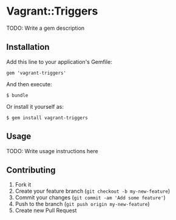 # Vagrant::Triggers

TODO: Write a gem description

## Installation

Add this line to your application's Gemfile:

    gem 'vagrant-triggers'

And then execute:

    $ bundle

Or install it yourself as:

    $ gem install vagrant-triggers

## Usage

TODO: Write usage instructions here

## Contributing

1. Fork it
2. Create your feature branch (`git checkout -b my-new-feature`)
3. Commit your changes (`git commit -am 'Add some feature'`)
4. Push to the branch (`git push origin my-new-feature`)
5. Create new Pull Request
